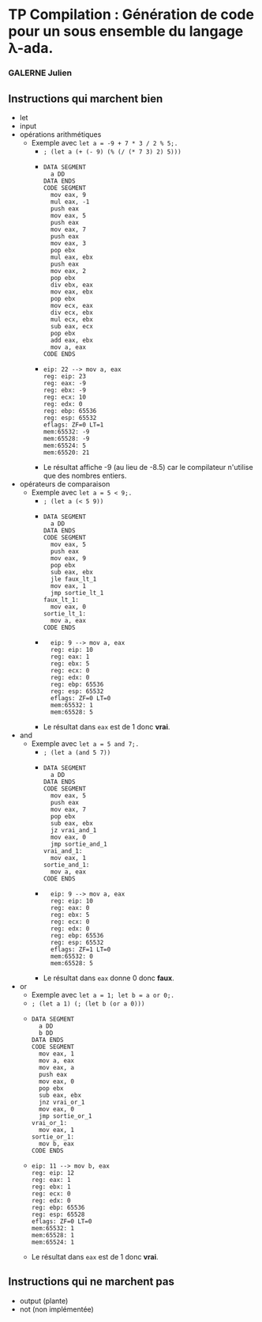 # TP Compilation : Génération de code pour un sous ensemble du langage λ-ada.
### GALERNE Julien

## Instructions qui marchent bien 
- let
- input
- opérations arithmétiques
    - Exemple avec ```let a = -9 + 7 * 3 / 2 % 5;.```
      - ```; (let a (+ (- 9) (% (/ (* 7 3) 2) 5)))```
      - ```
        DATA SEGMENT
          a DD
        DATA ENDS
        CODE SEGMENT
          mov eax, 9
          mul eax, -1
          push eax
          mov eax, 5
          push eax
          mov eax, 7
          push eax
          mov eax, 3
          pop ebx
          mul eax, ebx
          push eax
          mov eax, 2
          pop ebx
          div ebx, eax
          mov eax, ebx
          pop ebx
          mov ecx, eax
          div ecx, ebx
          mul ecx, ebx
          sub eax, ecx
          pop ebx
          add eax, ebx
          mov a, eax
        CODE ENDS
        ```
      - ```
        eip: 22 --> mov a, eax
        reg: eip: 23
        reg: eax: -9
        reg: ebx: -9
        reg: ecx: 10
        reg: edx: 0
        reg: ebp: 65536
        reg: esp: 65532
        eflags: ZF=0 LT=1
        mem:65532: -9
        mem:65528: -9
        mem:65524: 5
        mem:65520: 21
        ```
      - Le résultat affiche -9 (au lieu de -8.5) car le compilateur n'utilise que des nombres entiers.
- opérateurs de comparaison
  - Exemple avec ```let a = 5 < 9;.```
    - ```; (let a (< 5 9))```
    - ```
      DATA SEGMENT
        a DD
      DATA ENDS
      CODE SEGMENT
        mov eax, 5
        push eax
        mov eax, 9
        pop ebx
        sub eax, ebx
        jle faux_lt_1
        mov eax, 1
        jmp sortie_lt_1
      faux_lt_1:
        mov eax, 0
      sortie_lt_1:
        mov a, eax
      CODE ENDS
      ```
    - ```
        eip: 9 --> mov a, eax
        reg: eip: 10
        reg: eax: 1
        reg: ebx: 5
        reg: ecx: 0
        reg: edx: 0
        reg: ebp: 65536
        reg: esp: 65532
        eflags: ZF=0 LT=0
        mem:65532: 1
        mem:65528: 5
      ```
    - Le résultat dans `eax` est de 1 donc **vrai**.
- and
  - Exemple avec ```let a = 5 and 7;.```
    - ```; (let a (and 5 7))```
    - ```
      DATA SEGMENT
        a DD
      DATA ENDS
      CODE SEGMENT
        mov eax, 5
        push eax
        mov eax, 7
        pop ebx
        sub eax, ebx
        jz vrai_and_1
        mov eax, 0
        jmp sortie_and_1
      vrai_and_1:
        mov eax, 1
      sortie_and_1:
        mov a, eax
      CODE ENDS
      ```
    - ```
        eip: 9 --> mov a, eax
        reg: eip: 10
        reg: eax: 0
        reg: ebx: 5
        reg: ecx: 0
        reg: edx: 0
        reg: ebp: 65536
        reg: esp: 65532
        eflags: ZF=1 LT=0
        mem:65532: 0
        mem:65528: 5
      ```
    - Le résultat dans `eax` donne 0 donc **faux**.
- or
  - Exemple avec ```let a = 1; let b = a or 0;.```
  - ```; (let a 1) (; (let b (or a 0)))```
  - ```
    DATA SEGMENT
      a DD
      b DD
    DATA ENDS
    CODE SEGMENT
      mov eax, 1
      mov a, eax
      mov eax, a
      push eax
      mov eax, 0
      pop ebx
      sub eax, ebx
      jnz vrai_or_1
      mov eax, 0
      jmp sortie_or_1
    vrai_or_1:
      mov eax, 1
    sortie_or_1:
      mov b, eax
    CODE ENDS
    ```
  - ```
    eip: 11 --> mov b, eax
    reg: eip: 12
    reg: eax: 1
    reg: ebx: 1
    reg: ecx: 0
    reg: edx: 0
    reg: ebp: 65536
    reg: esp: 65528
    eflags: ZF=0 LT=0
    mem:65532: 1
    mem:65528: 1
    mem:65524: 1
    ```
  - Le résultat dans `eax` est de 1 donc **vrai**.

## Instructions qui ne marchent pas
- output (plante)
- not (non implémentée)